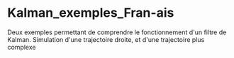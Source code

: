 # Kalman_exemples_Fran-ais
Deux exemples permettant de comprendre le fonctionnement d'un filtre de Kalman. Simulation d'une trajectoire droite, et d'une trajectoire plus complexe
